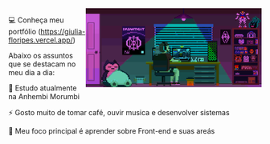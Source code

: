 <img align="right" src="https://raw.githubusercontent.com/GiuliaFloripes/GiuliaFloripes/main/assets/img/HomeOffice.gif" width="350"/>

💻 Conheça meu portfólio (https://giulia-floripes.vercel.app/)

Abaixo os assuntos que se destacam no meu dia a dia:

🔭 Estudo atualmente na Anhembi Morumbi

⚡ Gosto muito de tomar café, ouvir musica e desenvolver sistemas

🌱 Meu foco principal é aprender sobre Front-end e suas areás
